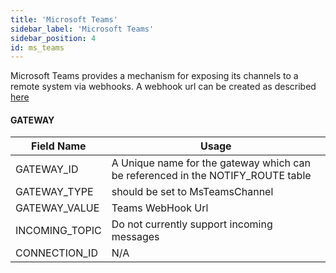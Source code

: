 ```yaml
---
title: 'Microsoft Teams'
sidebar_label: 'Microsoft Teams'
sidebar_position: 4
id: ms_teams
---
```

Microsoft Teams provides a mechanism for exposing its channels to a remote system via webhooks. A webhook url can be created as described [here](https://docs.microsoft.com/en-us/microsoftteams/platform/webhooks-and-connectors/how-to/add-incoming-webhook)

#### GATEWAY

| Field Name | Usage |
| --- | --- |
| GATEWAY_ID | A Unique name for the gateway which can be referenced in the NOTIFY_ROUTE table  |
| GATEWAY_TYPE | should be set to MsTeamsChannel |
| GATEWAY_VALUE | Teams WebHook Url |
| INCOMING_TOPIC | Do not currently support incoming messages |
| CONNECTION_ID | N/A
